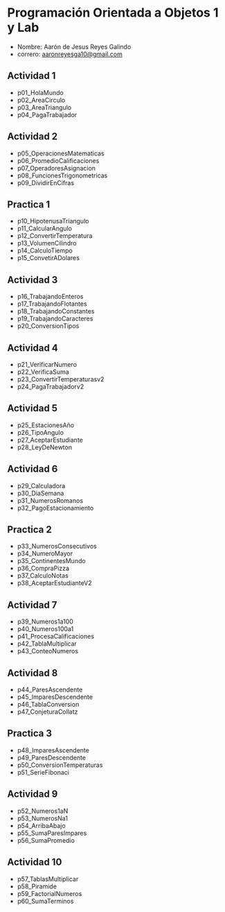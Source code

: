 # Programación Orientada a Objetos 1 y Lab

- Nombre: Aarón de Jesus Reyes Galindo
- correro: aaronreyesga10@gmail.com

## Actividad 1
-  p01_HolaMundo
-  p02_AreaCirculo
-  p03_AreaTriangulo
-  p04_PagaTrabajador

## Actividad 2
- p05_OperacionesMatematicas 
- p06_PromedioCalificaciones
- p07_OperadoresAsignacion
- p08_FuncionesTrigonometricas
- p09_DividirEnCifras

## Practica 1
- p10_HipotenusaTriangulo
- p11_CalcularAngulo
- p12_ConvertirTemperatura
- p13_VolumenCilindro
- p14_CalculoTiempo
- p15_ConvetirADolares

## Actividad 3
- p16_TrabajandoEnteros
- p17_TrabajandoFlotantes
- p18_TrabajandoConstantes
- p19_TrabajandoCaracteres
- p20_ConversionTipos

## Actividad 4
- p21_VerificarNumero
- p22_VerificaSuma
- p23_ConvertirTemperaturasv2
- p24_PagaTrabajadorv2

## Actividad 5
- p25_EstacionesAño
- p26_TipoAngulo
- p27_AceptarEstudiante
- p28_LeyDeNewton

## Actividad 6
- p29_Calculadora
- p30_DiaSemana
- p31_NumerosRomanos
- p32_PagoEstacionamiento

## Practica 2
- p33_NumerosConsecutivos
- p34_NumeroMayor
- p35_ContinentesMundo
- p36_CompraPizza
- p37_CalculoNotas
- p38_AceptarEstudianteV2

## Actividad 7
- p39_Numeros1a100
- p40_Numeros100a1
- p41_ProcesaCalificaciones
- p42_TablaMultiplicar
- p43_ConteoNumeros

## Actividad 8
- p44_ParesAscendente
- p45_ImparesDescendente
- p46_TablaConversion
- p47_ConjeturaCollatz

## Practica 3
- p48_ImparesAscendente  
- p49_ParesDescendente  
- p50_ConversionTemperaturas
- p51_SerieFibonaci

## Actividad 9
- p52_Numeros1aN
- p53_NumerosNa1
- p54_ArribaAbajo
- p55_SumaParesImpares
- p56_SumaPromedio

## Actividad 10
- p57_TablasMultiplicar
- p58_Piramide
- p59_FactorialNumeros
- p60_SumaTerminos